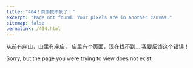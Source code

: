 ```yaml
---
title: "404！页面找不到了！"
excerpt: "Page not found. Your pixels are in another canvas."
sitemap: false
permalink: /404.html
---
```


从前有座山，山里有座庙，
庙里有个页面，现在找不到...
我要反馈这个错误！

Sorry, but the page you were trying to view does not exist.
